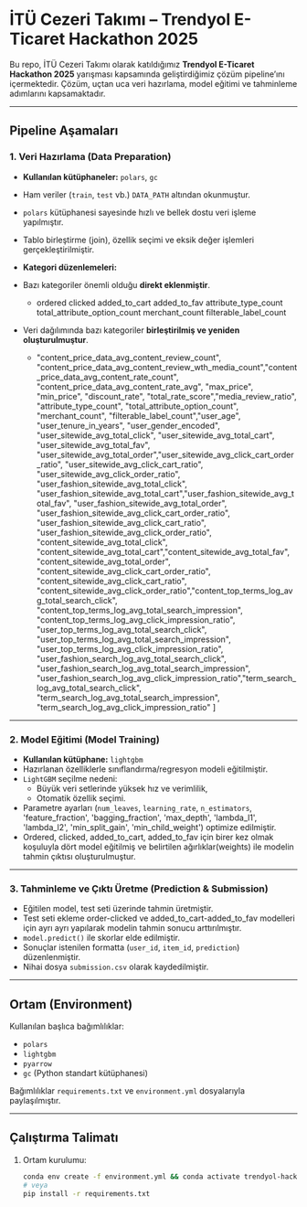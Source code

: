 # İTÜ Cezeri Takımı – Trendyol E-Ticaret Hackathon 2025

Bu repo, İTÜ Cezeri Takımı olarak katıldığımız **Trendyol E-Ticaret Hackathon 2025** yarışması kapsamında geliştirdiğimiz çözüm pipeline’ını içermektedir. Çözüm, uçtan uca veri hazırlama, model eğitimi ve tahminleme adımlarını kapsamaktadır.

---

## Pipeline Aşamaları

### 1. Veri Hazırlama (Data Preparation)
- **Kullanılan kütüphaneler:** `polars`, `gc`
- Ham veriler (`train`, `test` vb.) `DATA_PATH` altından okunmuştur.
- `polars` kütüphanesi sayesinde hızlı ve bellek dostu veri işleme yapılmıştır.
- Tablo birleştirme (join), özellik seçimi ve eksik değer işlemleri gerçekleştirilmiştir.
- **Kategori düzenlemeleri:** 
 - Bazı kategoriler önemli olduğu **direkt eklenmiştir**.
   - ordered
     clicked
     added_to_cart
     added_to_fav
     attribute_type_count
     total_attribute_option_count
     merchant_count
     filterable_label_count

- Veri dağılımında bazı kategoriler **birleştirilmiş ve yeniden oluşturulmuştur**.
   - "content_price_data_avg_content_review_count", "content_price_data_avg_content_review_wth_media_count","content_price_data_avg_content_rate_count", "content_price_data_avg_content_rate_avg", "max_price",         "min_price", "discount_rate", "total_rate_score","media_review_ratio", "attribute_type_count", "total_attribute_option_count", "merchant_count", "filterable_label_count","user_age", "user_tenure_in_years",
    "user_gender_encoded", "user_sitewide_avg_total_click", "user_sitewide_avg_total_cart", "user_sitewide_avg_total_fav", "user_sitewide_avg_total_order","user_sitewide_avg_click_cart_order_ratio",                   "user_sitewide_avg_click_cart_ratio", "user_sitewide_avg_click_order_ratio", "user_fashion_sitewide_avg_total_click", "user_fashion_sitewide_avg_total_cart","user_fashion_sitewide_avg_total_fav", 
    "user_fashion_sitewide_avg_total_order", "user_fashion_sitewide_avg_click_cart_order_ratio", "user_fashion_sitewide_avg_click_cart_ratio", "user_fashion_sitewide_avg_click_order_ratio",                            "content_sitewide_avg_total_click", "content_sitewide_avg_total_cart","content_sitewide_avg_total_fav", "content_sitewide_avg_total_order", "content_sitewide_avg_click_cart_order_ratio", 
    "content_sitewide_avg_click_cart_ratio", "content_sitewide_avg_click_order_ratio","content_top_terms_log_avg_total_search_click", "content_top_terms_log_avg_total_search_impression",                               "content_top_terms_log_avg_click_impression_ratio", "user_top_terms_log_avg_total_search_click", "user_top_terms_log_avg_total_search_impression", "user_top_terms_log_avg_click_impression_ratio",
    "user_fashion_search_log_avg_total_search_click", "user_fashion_search_log_avg_total_search_impression", "user_fashion_search_log_avg_click_impression_ratio","term_search_log_avg_total_search_click",              "term_search_log_avg_total_search_impression", "term_search_log_avg_click_impression_ratio"
    ]


---

### 2. Model Eğitimi (Model Training)
- **Kullanılan kütüphane:** `lightgbm`
- Hazırlanan özelliklerle sınıflandırma/regresyon modeli eğitilmiştir.
- `LightGBM` seçilme nedeni:
  - Büyük veri setlerinde yüksek hız ve verimlilik,
  - Otomatik özellik seçimi.
- Parametre ayarları (`num_leaves`, `learning_rate`, `n_estimators`, 'feature_fraction', 'bagging_fraction', 'max_depth', 'lambda_l1', 'lambda_l2', 'min_split_gain', 'min_child_weight') optimize edilmiştir.
- Ordered, clicked, added_to_cart, added_to_fav için birer kez olmak koşuluyla dört model eğitilmiş ve belirtilen ağırlıklar(weights) ile modelin tahmin çıktısı oluşturulmuştur.


---

### 3. Tahminleme ve Çıktı Üretme (Prediction & Submission)
- Eğitilen model, test seti üzerinde tahmin üretmiştir.
- Test seti ekleme order-clicked ve added_to_cart-added_to_fav modelleri için ayrı ayrı yapılarak modelin tahmin sonucu arttırılmıştır.
- `model.predict()` ile skorlar elde edilmiştir.
- Sonuçlar istenilen formatta (`user_id`, `item_id`, `prediction`) düzenlenmiştir.
- Nihai dosya `submission.csv` olarak kaydedilmiştir.

---

## Ortam (Environment)
Kullanılan başlıca bağımlılıklar:
- `polars`
- `lightgbm`
- `pyarrow`
- `gc` (Python standart kütüphanesi)

Bağımlılıklar `requirements.txt` ve `environment.yml` dosyalarıyla paylaşılmıştır.

---

## Çalıştırma Talimatı

1. Ortam kurulumu:
   ```bash
   conda env create -f environment.yml && conda activate trendyol-hackathon
   # veya
   pip install -r requirements.txt

